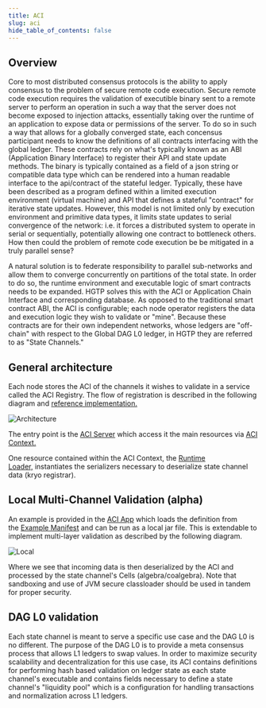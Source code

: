 ```yaml
---
title: ACI
slug: aci
hide_table_of_contents: false
---
```


## Overview

Core to most distributed consensus protocols is the ability to apply consensus to the problem of secure remote code execution. Secure remote code execution requires the validation of executible binary sent to a remote server to perform an operation in such a way that the server does not become exposed to injection attacks, essentially taking over the runtime of an application to expose data or permissions of the server. To do so in such a way that allows for a globally converged state, each concensus participant needs to know the definitions of all contracts interfacing with the global ledger. These contracts rely on what's typically known as an ABI (Application Binary Interface) to register their API and state update methods. The binary is typically contained as a field of a json string or compatible data type which can be rendered into a human readable interface to the api/contract of the stateful ledger. Typically, these have been described as a program defined within a limited execution environment (virtual machine) and API that defines a stateful "contract" for iterative state updates. However, this model is not limited only by execution environment and primitive data types, it limits state updates to serial convergence of the network: i.e. it forces a distributed system to operate in serial or sequentially, potentially allowing one contract to bottleneck others. How then could the problem of remote code execution be be mitigated in a truly parallel sense?

A natural solution is to federate responsibility to parallel sub-networks and allow them to converge concurrently on partitions of the total state. In order to do so, the runtime environment and executable logic of smart contracts needs to be expanded. HGTP solves this with the ACI or Application Chain Interface and corresponding database. As opposed to the traditional smart contract ABI, the ACI is configurable; each node operator registers the data and execution logic they wish to validate or "mine". Because these contracts are for their own independent networks, whose ledgers are "off-chain" with respect to the Global DAG L0 ledger, in HGTP they are referred to as "State Channels."

## General architecture[](https://deploy-preview-15--documents-hub.netlify.app/statechannels/core-concepts#general-architecture)

Each node stores the ACI of the channels it wishes to validate in a service called the ACI Registry. The flow of registration is described in the following diagram and [reference implementation.](https://github.com/Constellation-Labs/tessellation/pull/12/files#diff-68dacc00f3c02aae7e41c491367cb8798d4728648e5218bb23b3cc7c94abad45R13)

![Architecture](/img/statechannels/ACI_architecture.png)

The entry point is the [ACI Server](https://github.com/Constellation-Labs/tessellation/pull/12/files#diff-186c557b0716cd70729ae1210001fb4e35b61b2e033466c81d07d9b353b4af29R28) which access it the main resources via [ACI Context.](https://github.com/Constellation-Labs/tessellation/pull/12/files#diff-62274e96c1476a6f059c4e9f3b3baef565c0aa011827a50e59e31a9e2a57779cR10)

One resource contained within the ACI Context, the [Runtime Loader,](https://github.com/Constellation-Labs/tessellation/pull/12/files#diff-7855e5955bc399df7508628b6ecb0da078358378b828818be753dec7f491b91eR14) instantiates the serializers necessary to deserialize state channel data (kryo registrar).

## Local Multi-Channel Validation (alpha)[](https://deploy-preview-15--documents-hub.netlify.app/statechannels/core-concepts#local-multi-chanel-validation-alpha)

An example is provided in the [ACI App](https://github.com/Constellation-Labs/tessellation/pull/12/files#diff-186c557b0716cd70729ae1210001fb4e35b61b2e033466c81d07d9b353b4af29R11) which loads the definition from the [Example Manifest](https://github.com/Constellation-Labs/tessellation/pull/12/commits/e2c11cc832df8350eca456315d885d076c321703#diff-4be48c13f0a5881ec2c09831e20d34e05bd2e127a2105243cd5da9ce09e6b2a1R15) and can be run as a local jar file. This is extendable to implement multi-layer validation as described by the following diagram.

![Local](/img/statechannels/ACI_local.png)

Where we see that incoming data is then deserialized by the ACI and processed by the state channel's Cells (algebra/coalgebra). Note that sandboxing and use of JVM secure classloader should be used in tandem for proper security.

## DAG L0 validation[](https://deploy-preview-15--documents-hub.netlify.app/statechannels/core-concepts#dag-l0-validation)

Each state channel is meant to serve a specific use case and the DAG L0 is no different. The purpose of the DAG L0 is to provide a meta consensus process that allows L1 ledgers to swap values. In order to maximize security scalability and decentralization for this use case, its ACI contains definitions for performing hash based validation on ledger state as each state channel's executable and contains fields necessary to define a state channel's "liquidity pool" which is a configuration for handling transactions and normalization across L1 ledgers.